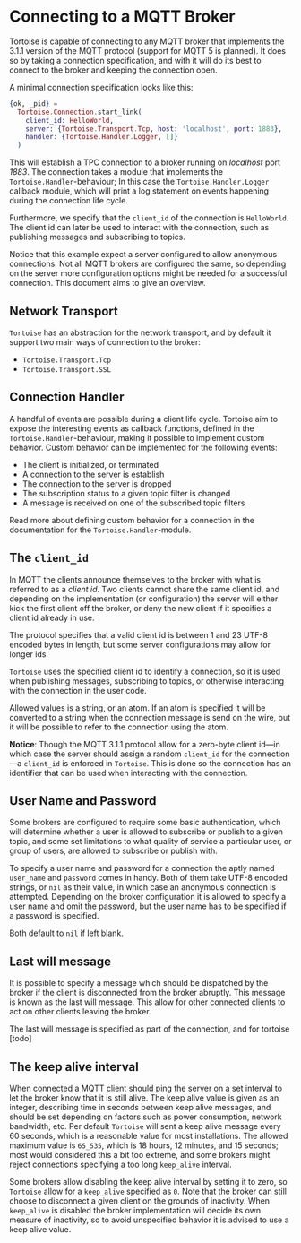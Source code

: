 # Connecting to a MQTT Broker

Tortoise is capable of connecting to any MQTT broker that implements
the 3.1.1 version of the MQTT protocol (support for MQTT 5 is
planned). It does so by taking a connection specification, and with it
will do its best to connect to the broker and keeping the connection
open.

A minimal connection specification looks like this:

``` elixir
{ok, _pid} =
  Tortoise.Connection.start_link(
    client_id: HelloWorld,
    server: {Tortoise.Transport.Tcp, host: 'localhost', port: 1883},
    handler: {Tortoise.Handler.Logger, []}
  )
```

This will establish a TPC connection to a broker running on
*localhost* port *1883*. The connection takes a module that implements
the `Tortoise.Handler`-behaviour; In this case the
`Tortoise.Handler.Logger` callback module, which will print a log
statement on events happening during the connection life cycle.

Furthermore, we specify that the `client_id` of the connection is
`HelloWorld`. The client id can later be used to interact with the
connection, such as publishing messages and subscribing to topics.

Notice that this example expect a server configured to allow anonymous
connections. Not all MQTT brokers are configured the same, so
depending on the server more configuration options might be needed for
a successful connection. This document aims to give an overview.

## Network Transport

`Tortoise` has an abstraction for the network transport, and by
default it support two main ways of connection to the broker:

  - `Tortoise.Transport.Tcp`
  - `Tortoise.Transport.SSL`

## Connection Handler

A handful of events are possible during a client life cycle. Tortoise
aim to expose the interesting events as callback functions, defined in
the `Tortoise.Handler`-behaviour, making it possible to implement
custom behavior. Custom behavior can be implemented for the following
events:

  - The client is initialized, or terminated
  - A connection to the server is establish
  - The connection to the server is dropped
  - The subscription status to a given topic filter is changed
  - A message is received on one of the subscribed topic filters

Read more about defining custom behavior for a connection in the
documentation for the `Tortoise.Handler`-module.

## The `client_id`

In MQTT the clients announce themselves to the broker with what is
referred to as a *client id*. Two clients cannot share the same client
id, and depending on the implementation (or configuration) the server
will either kick the first client off the broker, or deny the new
client if it specifies a client id already in use.

The protocol specifies that a valid client id is between 1 and 23
UTF-8 encoded bytes in length, but some server configurations may
allow for longer ids.

`Tortoise` uses the specified client id to identify a connection, so
it is used when publishing messages, subscribing to topics, or
otherwise interacting with the connection in the user code.

Allowed values is a string, or an atom. If an atom is specified it
will be converted to a string when the connection message is send on
the wire, but it will be possible to refer to the connection using the
atom.

**Notice**: Though the MQTT 3.1.1 protocol allow for a zero-byte
client id—in which case the server should assign a random `client_id`
for the connection—a `client_id` is enforced in `Tortoise`. This is
done so the connection has an identifier that can be used when
interacting with the connection.

## User Name and Password

Some brokers are configured to require some basic authentication,
which will determine whether a user is allowed to subscribe or publish
to a given topic, and some set limitations to what quality of service
a particular user, or group of users, are allowed to subscribe or
publish with.

To specify a user name and password for a connection the aptly named
`user_name` and `password` comes in handy. Both of them take UTF-8
encoded strings, or `nil` as their value, in which case an anonymous
connection is attempted. Depending on the broker configuration it is
allowed to specify a user name and omit the password, but the user
name has to be specified if a password is specified.

Both default to `nil` if left blank.

## Last will message

It is possible to specify a message which should be dispatched by the
broker if the client is disconnected from the broker abruptly. This
message is known as the last will message. This allow for other
connected clients to act on other clients leaving the broker.

The last will message is specified as part of the connection, and for
tortoise [todo]

## The keep alive interval

When connected a MQTT client should ping the server on a set interval
to let the broker know that it is still alive. The keep alive value is
given as an integer, describing time in seconds between keep alive
messages, and should be set depending on factors such as power
consumption, network bandwidth, etc. Per default `Tortoise` will sent
a keep alive message every 60 seconds, which is a reasonable value for
most installations. The allowed maximum value is `65_535`, which is 18
hours, 12 minutes, and 15 seconds; most would considered this a bit
too extreme, and some brokers might reject connections specifying a
too long `keep_alive` interval.

Some brokers allow disabling the keep alive interval by setting it to
zero, so `Tortoise` allow for a `keep_alive` specified as `0`. Note
that the broker can still choose to disconnect a given client on the
grounds of inactivity. When `keep_alive` is disabled the broker
implementation will decide its own measure of inactivity, so to avoid
unspecified behavior it is advised to use a keep alive value.

